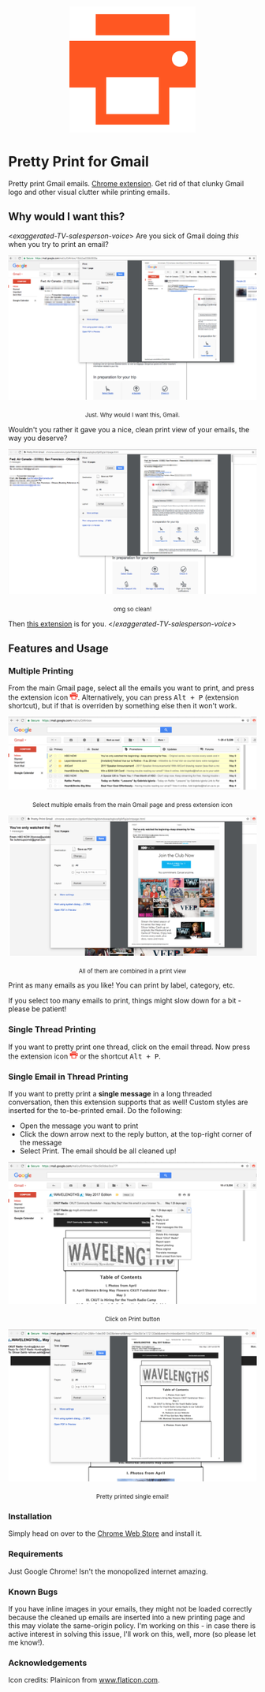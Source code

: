 <p align="center">
  <img src="/extension-icon-256.png"/>
</p>

# Pretty Print for Gmail

Pretty print Gmail emails. [Chrome extension](https://chrome.google.com/webstore/detail/pretty-print-gmail/gdanfldekhdgkbmdoeapbgbcpfglkflg). Get rid of that clunky Gmail logo and other visual clutter while printing emails.

## Why would I want this?

<*exaggerated-TV-salesperson-voice*> Are you sick of Gmail doing *this* when you try to print an email?

<p align="center">
  <img src="/screenshots/screenshot-before.png"/>
  <p align="center"><sub>Just. Why would I want this, Gmail.</sub></p>
</p>

Wouldn't you rather it gave you a nice, clean print view of your emails, the way you deserve?

<p align="center">
  <img src="/screenshots/screenshot-after.png"/>
  <p align="center"><sub>omg so clean!</sub></p>
</p>

Then [this extension](https://chrome.google.com/webstore/detail/pretty-print-gmail/gdanfldekhdgkbmdoeapbgbcpfglkflg) is for you. 
</*exaggerated-TV-salesperson-voice*> 

## Features and Usage

### Multiple Printing
From the main Gmail page, select all the emails you want to print, and press the extension icon ![orange printer](/extension/assets/icon-16.png?raw=true "extension icon"). Alternatively, you can press <kbd>Alt + P</kbd> (extension shortcut), but if that is overriden by something else then it won't work. 

<p align="center">
  <img src="/screenshots/screenshot-multiple-printing-before.png"/>
  <p align="center"><sub>Select multiple emails from the main Gmail page and press extension icon</sub></p>
</p>

<p align="center">
  <img src="/screenshots/screenshot-multiple-printing-after.png"/>
  <p align="center"><sub>All of them are combined in a print view</sub></p>
</p>

Print as many emails as you like! You can print by label, category, etc. 

If you select too many emails to print, things might slow down for a bit - please be patient!

### Single Thread Printing
If you want to pretty print one thread, click on the email thread. Now press the extension icon ![orange printer](/extension/assets/icon-16.png?raw=true "extension icon") or the shortcut <kbd>Alt + P</kbd>. 

### Single Email in Thread Printing
If you want to pretty print a **single message** in a long threaded conversation, then this extension supports that as well! Custom styles are inserted for the to-be-printed email. Do the following:

- Open the message you want to print
- Click the down arrow next to the reply button, at the top-right corner of the message
- Select Print. The email should be all cleaned up!

<p align="center">
  <img src="/screenshots/screenshot-single-printing-before.png"/>
  <p align="center"><sub>Click on Print button</sub></p>
</p>

<p align="center">
  <img src="/screenshots/screenshot-single-printing-after.png"/>
  <p align="center"><sub>Pretty printed single email!</sub></p>
</p>


### Installation
Simply head on over to the [Chrome Web Store](https://chrome.google.com/webstore/detail/pretty-print-gmail/gdanfldekhdgkbmdoeapbgbcpfglkflg) and install it. 

### Requirements
Just Google Chrome! Isn't the monopolized internet amazing.

### Known Bugs
If you have inline images in your emails, they might not be loaded correctly because the cleaned up emails are inserted into a new printing page and this may violate the same-origin policy. I'm working on this - in case there is active interest in solving this issue, I'll work on this, well, more (so please let me know!).

### Acknowledgements
Icon credits: Plainicon from www.flaticon.com.

